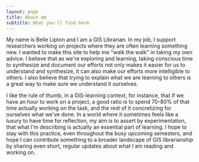 ```yaml
---
layout: page
title: About me
subtitle: What you'll find here
---
```


My name is Belle Lipton and I am a GIS Librarian. In my job, I support researchers working on projects where they are often learning something new. I wanted to make this site to help me "walk the walk" in taking my own advice. I believe that as we're exploring and learning, taking conscious time to synthesize and document our efforts not only makes it easier for us to understand and synthesize, it can also make our efforts more intelligible to others. I also believe that trying to explain what we are learning to others is a great way to make sure we understand it ourselves.



I like the rule of thumb, in a GIS-learning context, for instance, that if we have an hour to work on a project, a good ratio is to spend 70-80% of that time actually working on the task, and the rest of it concretizing for ourselves what we've done. In a world where it sometimes feels like a luxury to have time for reflection, my aim is to assert by experimentation, that what I'm describing is actually an essential part of learning. I hope to stay with this practice, even throughout the busy upcoming semesters, and hope I can contribute something to a broader landscape of GIS librarianship by sharing even short, regular updates about what I am reading and working on.